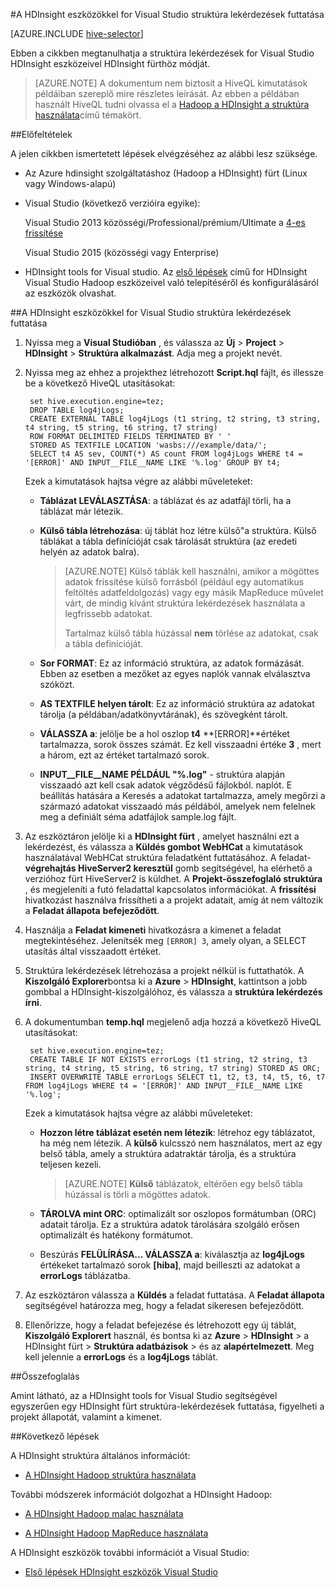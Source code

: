 <properties
   pageTitle="Lekérdezés, amelynek Hadoop eszközök struktúra for Visual Studio |} Microsoft Azure"
   description="Megtudhatja, hogy miként struktúra használata a Visual Studio Hadoop eszközeivel HDInsight Hadoop."
   services="hdinsight"
   documentationCenter=""
   authors="Blackmist"
   manager="jhubbard"
   editor="cgronlun"
    tags="azure-portal"/>

<tags
   ms.service="hdinsight"
   ms.devlang="na"
   ms.topic="article"
   ms.tgt_pltfrm="na"
   ms.workload="big-data"
   ms.date="09/06/2016"
   ms.author="larryfr"/>

#<a name="run-hive-queries-using-the-hdinsight-tools-for-visual-studio"></a>A HDInsight eszközökkel for Visual Studio struktúra lekérdezések futtatása

[AZURE.INCLUDE [hive-selector](../../includes/hdinsight-selector-use-hive.md)]

Ebben a cikkben megtanulhatja a struktúra lekérdezések for Visual Studio HDInsight eszközeivel HDInsight fürthöz módját.

> [AZURE.NOTE] A dokumentum nem biztosít a HiveQL kimutatások példáiban szereplő mire részletes leírását. Az ebben a példában használt HiveQL tudni olvassa el a [Hadoop a HDInsight a struktúra használata](hdinsight-use-hive.md)című témakört.

##<a id="prereq"></a>Előfeltételek

A jelen cikkben ismertetett lépések elvégzéséhez az alábbi lesz szüksége.

* Az Azure hdinsight szolgáltatáshoz (Hadoop a HDInsight) fürt (Linux vagy Windows-alapú)

* Visual Studio (következő verzióira egyike):

    Visual Studio 2013 közösségi/Professional/prémium/Ultimate a [4-es frissítése](https://www.microsoft.com/download/details.aspx?id=44921)

    Visual Studio 2015 (közösségi vagy Enterprise)

- HDInsight tools for Visual studio. Az [első lépések](hdinsight-hadoop-visual-studio-tools-get-started.md) című for HDInsight Visual Studio Hadoop eszközeivel való telepítéséről és konfigurálásáról az eszközök olvashat.

##<a id="run"></a>A HDInsight eszközökkel for Visual Studio struktúra lekérdezések futtatása

1. Nyissa meg a **Visual Studióban** , és válassza az **Új** > **Project** > **HDInsight** > **Struktúra alkalmazást**. Adja meg a projekt nevét.

2. Nyissa meg az ehhez a projekthez létrehozott **Script.hql** fájlt, és illessze be a következő HiveQL utasításokat:

        set hive.execution.engine=tez;
        DROP TABLE log4jLogs;
        CREATE EXTERNAL TABLE log4jLogs (t1 string, t2 string, t3 string, t4 string, t5 string, t6 string, t7 string)
        ROW FORMAT DELIMITED FIELDS TERMINATED BY ' '
        STORED AS TEXTFILE LOCATION 'wasbs:///example/data/';
        SELECT t4 AS sev, COUNT(*) AS count FROM log4jLogs WHERE t4 = '[ERROR]' AND INPUT__FILE__NAME LIKE '%.log' GROUP BY t4;

    Ezek a kimutatások hajtsa végre az alábbi műveleteket:

    * **Táblázat LEVÁLASZTÁSA**: a táblázat és az adatfájl törli, ha a táblázat már létezik.
    * **Külső tábla létrehozása**: új táblát hoz létre külső"a struktúra. Külső táblákat a tábla definícióját csak tárolását struktúra (az eredeti helyén az adatok balra).

        > [AZURE.NOTE] Külső táblák kell használni, amikor a mögöttes adatok frissítése külső forrásból (például egy automatikus feltöltés adatfeldolgozás) vagy egy másik MapReduce művelet várt, de mindig kívánt struktúra lekérdezések használata a legfrissebb adatokat.
        >
        > Tartalmaz külső tábla húzással **nem** törlése az adatokat, csak a tábla definícióját.

    * **Sor FORMAT**: Ez az információ struktúra, az adatok formázását. Ebben az esetben a mezőket az egyes naplók vannak elválasztva szóközt.
    * **AS TEXTFILE helyen tárolt**: Ez az információ struktúra az adatokat tárolja (a példában/adatkönyvtárának), és szövegként tárolt.
    * **VÁLASSZA a**: jelölje be a hol oszlop **t4** **[ERROR]**értéket tartalmazza, sorok összes számát. Ez kell visszaadni értéke **3** , mert a három, ezt az értéket tartalmazó sorok.
    * **INPUT__FILE__NAME PÉLDÁUL "%.log"** - struktúra alapján visszaadó azt kell csak adatok végződésű fájlokból. naplót. E beállítás hatására a Keresés a adatokat tartalmazza, amely megőrzi a származó adatokat visszaadó más példából, amelyek nem felelnek meg a definiált séma adatfájlok sample.log fájlt.

3. Az eszköztáron jelölje ki a **HDInsight fürt** , amelyet használni ezt a lekérdezést, és válassza a **Küldés gombot WebHCat** a kimutatások használatával WebHCat struktúra feladatként futtatásához. A feladat- __végrehajtás HiveServer2 keresztül__ gomb segítségével, ha elérhető a verzióhoz fürt HiveServer2 is küldhet. A **Projekt-összefoglaló struktúra** , és megjeleníti a futó feladattal kapcsolatos információkat. A **frissítési** hivatkozást használva frissítheti a a projekt adatait, amíg át nem változik a **Feladat állapota** **befejeződött**.

4. Használja a **Feladat kimeneti** hivatkozásra a kimenet a feladat megtekintéséhez. Jelenítsék meg `[ERROR] 3`, amely olyan, a SELECT utasítás által visszaadott értéket.

5. Struktúra lekérdezések létrehozása a projekt nélkül is futtathatók. A **Kiszolgáló Explorer**bontsa ki a **Azure** > **HDInsight**, kattintson a jobb gombbal a HDInsight-kiszolgálóhoz, és válassza a **struktúra lekérdezés írni**.

6. A dokumentumban **temp.hql** megjelenő adja hozzá a következő HiveQL utasításokat:

        set hive.execution.engine=tez;
        CREATE TABLE IF NOT EXISTS errorLogs (t1 string, t2 string, t3 string, t4 string, t5 string, t6 string, t7 string) STORED AS ORC;
        INSERT OVERWRITE TABLE errorLogs SELECT t1, t2, t3, t4, t5, t6, t7 FROM log4jLogs WHERE t4 = '[ERROR]' AND INPUT__FILE__NAME LIKE '%.log';

    Ezek a kimutatások hajtsa végre az alábbi műveleteket:

    * **Hozzon létre táblázat esetén nem létezik**: létrehoz egy táblázatot, ha még nem létezik. A **külső** kulcsszó nem használatos, mert az egy belső tábla, amely a struktúra adatraktár tárolja, és a struktúra teljesen kezeli.

        > [AZURE.NOTE] **Külső** táblázatok, eltérően egy belső tábla húzással is törli a mögöttes adatok.

    * **TÁROLVA mint ORC**: optimalizált sor oszlopos formátumban (ORC) adatait tárolja. Ez a struktúra adatok tárolására szolgáló erősen optimalizált és hatékony formátumot.
    * Beszúrás **FELÜLÍRÁSA... VÁLASSZA a**: kiválasztja az **log4jLogs** értékeket tartalmazó sorok **[hiba]**, majd beilleszti az adatokat a **errorLogs** táblázatba.

7. Az eszköztáron válassza a **Küldés** a feladat futtatása. A **Feladat állapota** segítségével határozza meg, hogy a feladat sikeresen befejeződött.

8. Ellenőrizze, hogy a feladat befejezése és létrehozott egy új táblát, **Kiszolgáló Explorert** használ, és bontsa ki az **Azure** > **HDInsight** > a HDInsight fürt > **Struktúra adatbázisok** > és az **alapértelmezett**. Meg kell jelennie a **errorLogs** és a **log4jLogs** táblát.

##<a id="summary"></a>Összefoglalás

Amint látható, az a HDInsight tools for Visual Studio segítségével egyszerűen egy HDInsight fürt struktúra-lekérdezések futtatása, figyelheti a projekt állapotát, valamint a kimenet.

##<a id="nextsteps"></a>Következő lépések

A HDInsight struktúra általános információt:

* [A HDInsight Hadoop struktúra használata](hdinsight-use-hive.md)

További módszerek információt dolgozhat a HDInsight Hadoop:

* [A HDInsight Hadoop malac használata](hdinsight-use-pig.md)

* [A HDInsight Hadoop MapReduce használata](hdinsight-use-mapreduce.md)

A HDInsight eszközök további információt a Visual Studio:

* [Első lépések HDInsight eszközök Visual Studio](../HDInsight/hdinsight-hadoop-visual-studio-tools-get-started.md)


[hdinsight-sdk-documentation]: http://msdnstage.redmond.corp.microsoft.com/library/dn479185.aspx

[azure-purchase-options]: http://azure.microsoft.com/pricing/purchase-options/
[azure-member-offers]: http://azure.microsoft.com/pricing/member-offers/
[azure-free-trial]: http://azure.microsoft.com/pricing/free-trial/

[apache-tez]: http://tez.apache.org
[apache-hive]: http://hive.apache.org/
[apache-log4j]: http://en.wikipedia.org/wiki/Log4j
[hive-on-tez-wiki]: https://cwiki.apache.org/confluence/display/Hive/Hive+on+Tez
[import-to-excel]: http://azure.microsoft.com/documentation/articles/hdinsight-connect-excel-power-query/


[hdinsight-use-oozie]: hdinsight-use-oozie.md
[hdinsight-analyze-flight-data]: hdinsight-analyze-flight-delay-data.md



[hdinsight-storage]: hdinsight-hadoop-use-blob-storage.md

[hdinsight-provision]: hdinsight-provision-clusters.md
[hdinsight-submit-jobs]: hdinsight-submit-hadoop-jobs-programmatically.md
[hdinsight-upload-data]: hdinsight-upload-data.md
[hdinsight-get-started]: hdinsight-hadoop-linux-tutorial-get-started.md

[powershell-here-strings]: http://technet.microsoft.com/library/ee692792.aspx

[image-hdi-hive-powershell]: ./media/hdinsight-use-hive/HDI.HIVE.PowerShell.png
[img-hdi-hive-powershell-output]: ./media/hdinsight-use-hive/HDI.Hive.PowerShell.Output.png
[image-hdi-hive-architecture]: ./media/hdinsight-use-hive/HDI.Hive.Architecture.png
